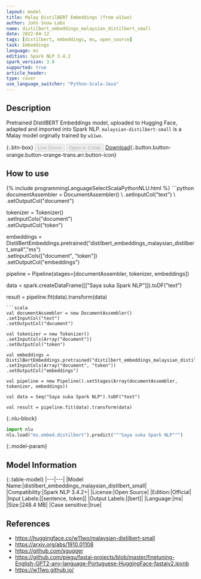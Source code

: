 ```yaml
---
layout: model
title: Malay DistilBERT Embeddings (from w11wo)
author: John Snow Labs
name: distilbert_embeddings_malaysian_distilbert_small
date: 2022-04-12
tags: [distilbert, embeddings, ms, open_source]
task: Embeddings
language: ms
edition: Spark NLP 3.4.2
spark_version: 3.0
supported: true
article_header:
type: cover
use_language_switcher: "Python-Scala-Java"
---
```


## Description

Pretrained DistilBERT Embeddings model, uploaded to Hugging Face, adapted and imported into Spark NLP. `malaysian-distilbert-small` is a Malay model orginally trained by `w11wo`.

{:.btn-box}
<button class="button button-orange" disabled>Live Demo</button>
<button class="button button-orange" disabled>Open in Colab</button>
[Download](https://s3.amazonaws.com/auxdata.johnsnowlabs.com/public/models/distilbert_embeddings_malaysian_distilbert_small_ms_3.4.2_3.0_1649784041633.zip){:.button.button-orange.button-orange-trans.arr.button-icon}

## How to use



<div class="tabs-box" markdown="1">
{% include programmingLanguageSelectScalaPythonNLU.html %}
```python
documentAssembler = DocumentAssembler() \
.setInputCol("text") \
.setOutputCol("document")

tokenizer = Tokenizer() \
.setInputCols("document") \
.setOutputCol("token")

embeddings = DistilBertEmbeddings.pretrained("distilbert_embeddings_malaysian_distilbert_small","ms") \
.setInputCols(["document", "token"]) \
.setOutputCol("embeddings")

pipeline = Pipeline(stages=[documentAssembler, tokenizer, embeddings])

data = spark.createDataFrame([["Saya suka Spark NLP"]]).toDF("text")

result = pipeline.fit(data).transform(data)
```
```scala
val documentAssembler = new DocumentAssembler() 
.setInputCol("text") 
.setOutputCol("document")

val tokenizer = new Tokenizer() 
.setInputCols(Array("document"))
.setOutputCol("token")

val embeddings = DistilBertEmbeddings.pretrained("distilbert_embeddings_malaysian_distilbert_small","ms") 
.setInputCols(Array("document", "token")) 
.setOutputCol("embeddings")

val pipeline = new Pipeline().setStages(Array(documentAssembler, tokenizer, embeddings))

val data = Seq("Saya suka Spark NLP").toDF("text")

val result = pipeline.fit(data).transform(data)
```


{:.nlu-block}
```python
import nlu
nlu.load("ms.embed.distilbert").predict("""Saya suka Spark NLP""")
```

</div>

{:.model-param}
## Model Information

{:.table-model}
|---|---|
|Model Name:|distilbert_embeddings_malaysian_distilbert_small|
|Compatibility:|Spark NLP 3.4.2+|
|License:|Open Source|
|Edition:|Official|
|Input Labels:|[sentence, token]|
|Output Labels:|[bert]|
|Language:|ms|
|Size:|248.4 MB|
|Case sensitive:|true|

## References

- https://huggingface.co/w11wo/malaysian-distilbert-small
- https://arxiv.org/abs/1910.01108
- https://github.com/sgugger
- https://github.com/piegu/fastai-projects/blob/master/finetuning-English-GPT2-any-language-Portuguese-HuggingFace-fastaiv2.ipynb
- https://w11wo.github.io/